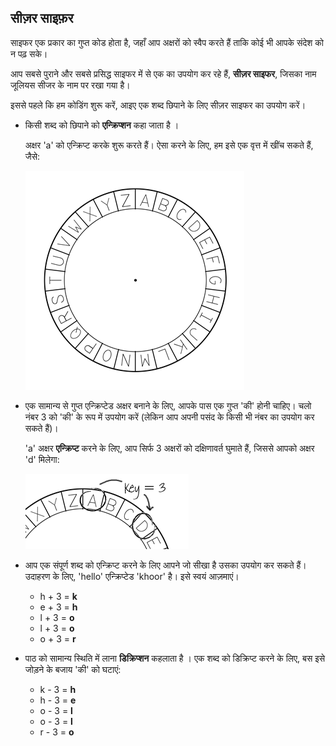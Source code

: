 ## सीज़र साइफ़र

साइफर एक प्रकार का गुप्त कोड होता है, जहाँ आप अक्षरों को स्वैप करते हैं ताकि कोई भी आपके संदेश को न पढ़ सके।

आप सबसे पुराने और सबसे प्रसिद्ध साइफर में से एक का उपयोग कर रहे हैं, **सीज़र साइफर**, जिसका नाम जूलियस सीजर के नाम पर रखा गया है।

इससे पहले कि हम कोडिंग शुरू करें, आइए एक शब्द छिपाने के लिए सीज़र साइफर का उपयोग करें।

+ किसी शब्द को छिपाने को **एन्क्रिप्शन** कहा जाता है ।
    
    अक्षर 'a' को एन्क्रिप्ट करके शुरू करते हैं। ऐसा करने के लिए, हम इसे एक वृत्त में खींच सकते हैं, जैसे:
    
    ![स्क्रीनशॉट](images/messages-wheel.png)

+ एक सामान्य से गुप्त एन्क्रिप्टेड अक्षर बनाने के लिए, आपके पास एक गुप्त 'की' होनी चाहिए। चलो नंबर 3 को 'की' के रूप में उपयोग करें (लेकिन आप अपनी पसंद के किसी भी नंबर का उपयोग कर सकते हैं)।
    
    'a' अक्षर **एन्क्रिप्ट** करने के लिए, आप सिर्फ 3 अक्षरों को दक्षिणावर्त घुमाते हैं, जिससे आपको अक्षर 'd' मिलेगा:
    
    ![स्क्रीनशॉट](images/messages-wheel-eg.png)

+ आप एक संपूर्ण शब्द को एन्क्रिप्ट करने के लिए आपने जो सीखा है उसका उपयोग कर सकते हैं। उदाहरण के लिए, 'hello' एन्क्रिप्टेड 'khoor' है। इसे स्वयं आज़माएं।
    
    + h + 3 = **k**
    + e + 3 = **h**
    + l + 3 = **o**
    + l + 3 = **o**
    + o + 3 = **r**

+ पाठ को सामान्य स्थिति में लाना **डिक्रिप्शन** कहलाता है । एक शब्द को डिक्रिप्ट करने के लिए, बस इसे जोड़ने के बजाय 'की' को घटाएं:
    
    + k - 3 = **h**
    + h - 3 = **e**
    + o - 3 = **l**
    + o - 3 = **l**
    + r - 3 = **o**